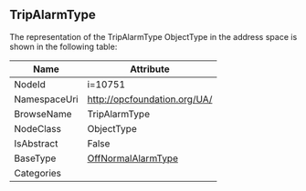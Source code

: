 <!-- objecttype -->
## TripAlarmType
  
<!-- end of text -->
The representation of the TripAlarmType ObjectType in the address space is shown in the following table:  

|Name|Attribute|
|---|---|
|NodeId|i=10751|
|NamespaceUri|http://opcfoundation.org/UA/|
|BrowseName|TripAlarmType|
|NodeClass|ObjectType|
|IsAbstract|False|
|BaseType|[OffNormalAlarmType](../../ObjectTypes/OffNormalAlarmType/readme.md)|
|Categories||

